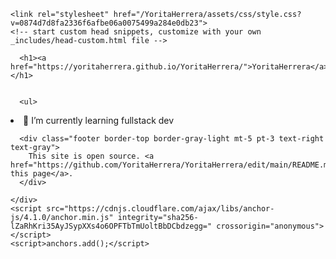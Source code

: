 <html lang="en-US"><head>
    <meta charset="UTF-8">
    <meta http-equiv="X-UA-Compatible" content="IE=edge">
    <meta name="viewport" content="width=device-width, initial-scale=1">

<!-- Begin Jekyll SEO tag v2.8.0 -->
<title>YoritaHerrera | Diseñadora Gráfica estudiando fullstack dev</title>
<meta name="generator" content="Jekyll v3.9.4">
<meta property="og:title" content="YoritaHerrera">
<meta property="og:locale" content="en_US">
<meta name="description" content="Diseñadora Gráfica estudiando fullstack dev">
<meta property="og:description" content="Diseñadora Gráfica estudiando fullstack dev">
<link rel="canonical" href="https://yoritaherrera.github.io/YoritaHerrera/">
<meta property="og:url" content="https://yoritaherrera.github.io/YoritaHerrera/">
<meta property="og:site_name" content="YoritaHerrera">
<meta property="og:type" content="website">
<meta name="twitter:card" content="summary">
<meta property="twitter:title" content="YoritaHerrera">
<script type="application/ld+json">
{"@context":"https://schema.org","@type":"WebSite","description":"Diseñadora Gráfica estudiando fullstack dev","headline":"YoritaHerrera","name":"YoritaHerrera","url":"https://yoritaherrera.github.io/YoritaHerrera/"}</script>
<!-- End Jekyll SEO tag -->

    <link rel="stylesheet" href="/YoritaHerrera/assets/css/style.css?v=0874d7d8fa2336f6afbe06a0075499a284e0db23">
    <!-- start custom head snippets, customize with your own _includes/head-custom.html file -->

<!-- Setup Google Analytics -->



<!-- You can set your favicon here -->
<!-- link rel="shortcut icon" type="image/x-icon" href="/YoritaHerrera/favicon.ico" -->

<!-- end custom head snippets -->

  </head>
  <body>
    <div class="container-lg px-3 my-5 markdown-body">
      
      <h1><a href="https://yoritaherrera.github.io/YoritaHerrera/">YoritaHerrera</a></h1>
      

      <ul>
  <li>🌱 I’m currently learning fullstack dev</li>
</ul>


      
      <div class="footer border-top border-gray-light mt-5 pt-3 text-right text-gray">
        This site is open source. <a href="https://github.com/YoritaHerrera/YoritaHerrera/edit/main/README.md">Improve this page</a>.
      </div>
      
    </div>
    <script src="https://cdnjs.cloudflare.com/ajax/libs/anchor-js/4.1.0/anchor.min.js" integrity="sha256-lZaRhKri35AyJSypXXs4o6OPFTbTmUoltBbDCbdzegg=" crossorigin="anonymous"></script>
    <script>anchors.add();</script>
  

</body></html>

